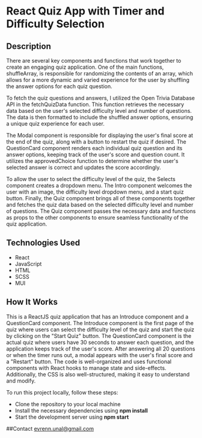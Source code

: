 # React Quiz App with Timer and Difficulty Selection

## Description

There are several key components and functions that work together to create an engaging quiz application. One of the main functions, shuffleArray, is responsible for randomizing the contents of an array, which allows for a more dynamic and varied experience for the user by shuffling the answer options for each quiz question.

To fetch the quiz questions and answers, I utilized the Open Trivia Database API in the fetchQuizData function. This function retrieves the necessary data based on the user's selected difficulty level and number of questions. The data is then formatted to include the shuffled answer options, ensuring a unique quiz experience for each user.

The Modal component is responsible for displaying the user's final score at the end of the quiz, along with a button to restart the quiz if desired. The QuestionCard component renders each individual quiz question and its answer options, keeping track of the user's score and question count. It utilizes the approvedChoice function to determine whether the user's selected answer is correct and updates the score accordingly.

To allow the user to select the difficulty level of the quiz, the Selects component creates a dropdown menu. The Intro component welcomes the user with an image, the difficulty level dropdown menu, and a start quiz button. Finally, the Quiz component brings all of these components together and fetches the quiz data based on the selected difficulty level and number of questions. The Quiz component passes the necessary data and functions as props to the other components to ensure seamless functionality of the quiz application.

## Technologies Used

-   React
-   JavaScript
-   HTML
-   SCSS
-   MUI

## How It Works

This is a ReactJS quiz application that has an Introduce component and a QuestionCard component. The Introduce component is the first page of the quiz where users can select the difficulty level of the quiz and start the quiz by clicking on the "Start Quiz" button. The QuestionCard component is the actual quiz where users have 30 seconds to answer each question, and the application keeps track of the user's score. After answering all 20 questions or when the timer runs out, a modal appears with the user's final score and a "Restart" button. The code is well-organized and uses functional components with React hooks to manage state and side-effects. Additionally, the CSS is also well-structured, making it easy to understand and modify.

To run this project locally, follow these steps:

-   Clone the repository to your local machine
-   Install the necessary dependencies using **npm install**
-   Start the development server using **npm start**

##Contact
evrenn.unal@gmail.com
